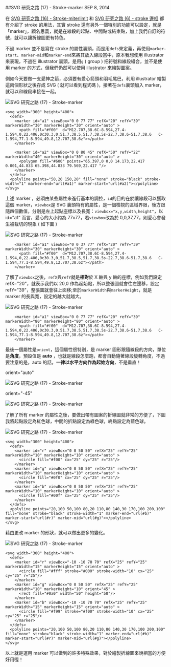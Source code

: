 <!-- @@master  = ../../_layout.html-->

<!-- @@block  =  jsBottom-->

<include src="../../_articles-js.html"></include>

<!-- @@close-->

<!-- @@block  =  css-->

<include src="../../_articles-css.html"></include>

<!-- @@close-->

<!-- @@block  =  articles-social-->

<include src="../../_articles-social.html"></include>

<!-- @@close-->

<!-- @@block  =  articles-footer-->

<include src="../../_articles.html"></include>

<!-- @@close-->

<!-- @@block  =  meta-->

<meta property="article:published_time" content="2014-09-08T16:25:00+01:00">

<meta name="keywords" content="svg,illustrator,storke,marker,polyline">

<meta name="description" content="stroke 還有另外一個特別的功能可以設定，就是「marker」，顧名思義，就是在線段的起點、中間點或結束點，加上我們自訂的符號，就可以讓折線圖更有特色。">

<meta itemprop="name" content="SVG 研究之路 (17) - Stroke-marker - OXXO.STUDIO">

<meta itemprop="image" content="http://www.oxxostudio.tw/img/articles/201409/20140908_1_01.jpg">

<meta itemprop="description" content="stroke 還有另外一個特別的功能可以設定，就是「marker」，顧名思義，就是在線段的起點、中間點或結束點，加上我們自訂的符號，就可以讓折線圖更有特色。">

<meta property="og:title" content="SVG 研究之路 (17) - Stroke-marker - OXXO.STUDIO">

<meta property="og:url" content="http://www.oxxostudio.tw/articles/201409/svg-17-storke-marker.html">

<meta property="og:image" content="http://www.oxxostudio.tw/img/articles/201409/20140908_1_01.jpg">

<meta property="og:description" content="stroke 還有另外一個特別的功能可以設定，就是「marker」，顧名思義，就是在線段的起點、中間點或結束點，加上我們自訂的符號，就可以讓折線圖更有特色。">

<title>SVG 研究之路 (17) - Stroke-marker  - OXXO.STUDIO</title> 

<!-- @@close-->

<!-- @@block  =  articles-content--> 

##SVG 研究之路 (17) - Stroke-marker  <span class="article-date" tag="web"><i></i>SEP 8, 2014</span>

在 [SVG 研究之路 (16) - Stroke-miterlimit](http://www.oxxostudio.tw/articles/201409/svg-16-storke-miterlimit.html) 和 [SVG 研究之路 (6) - stroke 邊框](http://www.oxxostudio.tw/articles/201406/svg-06-stroke.html) 都有介紹了 stroke 的用法，其實 stroke 還有另外一個特別的功能可以設定，就是「marker」，顧名思義，就是在線段的起點、中間點或結束點，加上我們自訂的符號，就可以讓折線圖更有特色。

不過 marker 並不是寫在 stroke 的屬性裏頭，而是用`defs`來定義，再使用`marker-start`、`marker-mid`和`marker-end`來將其放入線段當中，原本我想使用 illustrator 來表現，不過在 illustrator 裏頭，是用`g` ( group ) 把符號和線段組合，並不是使用 marker 的方式，但我們仍然可以使用 illustrator 來繪製圖案。

例如今天要做一支愛神之箭，必須要有愛心箭頭和羽毛尾巴，利用 illustrator 繪製這兩個形狀之後存成 SVG ( 就可以看到程式碼 )，接著在`defs`裏頭加入 marker，就可以和線段串接在一起。  

![SVG 研究之路 (17) - Stroke-marker](/img/articles/201409/20140908_1_02.png)

    <svg width="300" height="400">
      <defs>
        <marker id="a1" viewBox="0 0 77 77" refX="20" refY="39" markerWidth="30" markerHeight="30" orient="auto" >
          <path fill="#f00"  d="M12.707,38.6C-8.594,27.4-1.594,0,22.406,0c30.3,0,51.7,38.5,51.7,38.5s-22.7,38.6-51.7,38.6	C-1.594,77.1-8.594,49.8,12.707,38.6z"></path>
        </marker>
        
        <marker id="a2" viewBox="0 0 80 45" refX="50" refY="22" markerWidth="40" markerHeight="30" orient="auto" >
          <polygon fill="#600" points="65.397,0 0,0 14.173,22.417 0.001,44.833 65.398,44.833 79.569,22.417 "/>
        </marker>
      </defs>
      <polyline points="50,20 150,20" fill="none" stroke="black" stroke-width="1" marker-end="url(#a1)" marker-start="url(#a2)"></polyline>
    </svg>

上述 marker ，必須由某些屬性來進行基本的調控，`id`的目的在於讓線段可以獲取這個 marker，`viewbox`是 SVG 裏頭特有的屬性，是一個檢視的區域界限，後方跟隨四個數值，分別是左上起點座標以及長寬：`viewbox="x,y,width,height"`，以 id="a1" 而言，愛心的大小約為 77x77，若`viewbox`改為於 0,0,37,77，則愛心會發生被裁切的現象 ( 如下圖 )  

![SVG 研究之路 (17) - Stroke-marker](/img/articles/201409/20140908_1_03.png)

        <marker id="a1" viewBox="0 0 37 77" refX="20" refY="39" markerWidth="30" markerHeight="30" orient="auto" >
          <path fill="#f00"  d="M12.707,38.6C-8.594,27.4-1.594,0,22.406,0c30.3,0,51.7,38.5,51.7,38.5s-22.7,38.6-51.7,38.6	C-1.594,77.1-8.594,49.8,12.707,38.6z"></path>
        </marker>

了解了`viewbox`之後，`refX`與`refY`就是**相對**於 X 軸與 y 軸的座標，例如我們設定 refX="20"，就表示我們以 20,0 作為起始點，所以整張圖就會往左邊移，設定 refY="39"，整張圖就會往上面移;至於`markerWidth`與`markerHeight`，就是 marker 的長與寬，設定的越大就越大。  

![SVG 研究之路 (17) - Stroke-marker](/img/articles/201409/20140908_1_04.png)

        <marker id="a1" viewBox="0 0 77 77" refX="20" refY="39" markerWidth="80" markerHeight="80" orient="auto" >
          <path fill="#f00"  d="M12.707,38.6C-8.594,27.4-1.594,0,22.406,0c30.3,0,51.7,38.5,51.7,38.5s-22.7,38.6-51.7,38.6	C-1.594,77.1-8.594,49.8,12.707,38.6z"></path>
        </marker>

最後一個屬性是`orient`，這個屬性很特別，是 marker 圖形跟隨線段的方向，單位是**角度**，預設值是 **auto** ，也就是線段怎麼跑，都會自動隨著線段旋轉角度，不過要注意的是，auto 的話，**一律以水平方向作為起始方向**，不是垂直！

orient="auto"  

![SVG 研究之路 (17) - Stroke-marker](/img/articles/201409/20140908_1_05.png)

orient="-45"  

![SVG 研究之路 (17) - Stroke-marker](/img/articles/201409/20140908_1_06.png)

了解了所有 marker 的屬性之後，要做出帶有圖案的折線圖就非常的方便了，下圖我將起點設定為紅色球，中間的折點設定為綠色球，終點設定為藍色球。  

![SVG 研究之路 (17) - Stroke-marker](/img/articles/201409/20140908_1_07.png)

    <svg width="300" height="400">
      <defs>
        <marker id="r" viewBox="0 0 50 50" refX="25" refY="25" markerWidth="10" markerHeight="10" orient="auto" >
          <circle fill="#f00" cx="25" cy="25" r="25"/>
        </marker>
        <marker id="g" viewBox="0 0 50 50" refX="25" refY="25" markerWidth="10" markerHeight="10" orient="auto" >
          <circle fill="#0f0" cx="25" cy="25" r="25"/>
        </marker>
        <marker id="b" viewBox="0 0 50 50" refX="25" refY="25" markerWidth="10" markerHeight="10" orient="auto" >
          <circle fill="#00f" cx="25" cy="25" r="25"/>
        </marker>
      </defs>
      <polyline points="20,100 50,100 80,20 110,80 140,30 170,100 200,100" fill="none" stroke="black" stroke-width="1" marker-end="url(#b)" marker-start="url(#r)" marker-mid="url(#g)"></polyline>
    </svg>

藉由更改 marker 的形狀，就可以做出更多的變化。  

![SVG 研究之路 (17) - Stroke-marker](/img/articles/201409/20140908_1_08.png)

    <svg width="300" height="400">
      <defs>
        <marker id="r" viewBox="-10 -10 70 70" refX="25" refY="25" markerWidth="15" markerHeight="15" orient="auto" >
          <circle fill="#fff" stroke="#000" stroke-width="10" cx="25" cy="25" r="25"/>
        </marker>
        <marker id="g" viewBox="0 0 50 50" refX="25" refY="25" markerWidth="10" markerHeight="10" orient="45" >
          <rect fill="#0a0" width="50" height="50"/>
        </marker>
        <marker id="b" viewBox="-10 -10 70 70" refX="25" refY="25" markerWidth="15" markerHeight="15" orient="auto" >
          <circle fill="#f99" stroke="#f00" stroke-width="10" cx="25" cy="25" r="25"/>
        </marker>
      </defs>
      <polyline points="20,100 50,100 80,20 110,80 140,30 170,100 200,100" fill="none" stroke="black" stroke-width="1" marker-end="url(#b)" marker-start="url(#r)" marker-mid="url(#g)"></polyline>
    </svg>

以上就是運用 marker 可以做到的許多特殊效果，對於繪製折線圖來說相當的方便好用喔！

<!-- @@close-->
